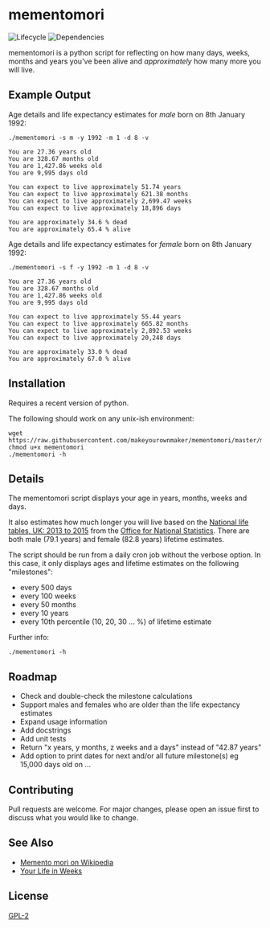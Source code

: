 
# mementomori 

![Lifecycle
](https://img.shields.io/badge/experimental-orange.svg?style=flat)
![Dependencies
](https://img.shields.io/badge/dependencies-none-brightgreen.svg?style=flat)

mementomori is a python script for reflecting on how many days, weeks, months and years you've been alive
and *approximately* how many more you will live.


## Example Output

Age details and life expectancy estimates for _male_ born on 8th January 1992:
```
./mementomori -s m -y 1992 -m 1 -d 8 -v

You are 27.36 years old
You are 328.67 months old
You are 1,427.86 weeks old
You are 9,995 days old

You can expect to live approximately 51.74 years
You can expect to live approximately 621.38 months
You can expect to live approximately 2,699.47 weeks
You can expect to live approximately 18,896 days

You are approximately 34.6 % dead
You are approximately 65.4 % alive
```

Age details and life expectancy estimates for _female_ born on 8th January 1992:
```
./mementomori -s f -y 1992 -m 1 -d 8 -v

You are 27.36 years old
You are 328.67 months old
You are 1,427.86 weeks old
You are 9,995 days old

You can expect to live approximately 55.44 years
You can expect to live approximately 665.82 months
You can expect to live approximately 2,892.53 weeks
You can expect to live approximately 20,248 days

You are approximately 33.0 % dead
You are approximately 67.0 % alive

```


## Installation

Requires a recent version of python.

The following should work on any unix-ish environment:
```
wget https://raw.githubusercontent.com/makeyourownmaker/mementomori/master/mementomori
chmod u+x mementomori
./mementomori -h
```


## Details

The mementomori script displays your age in years, months, weeks and days.

It also estimates how much longer you will live based on the 
[National life tables, UK: 2013 to 2015](https://www.ons.gov.uk/peoplepopulationandcommunity/birthsdeathsandmarriages/lifeexpectancies/bulletins/nationallifetablesunitedkingdom/20132015)
from the [Office for National Statistics](https://www.ons.gov.uk/).
There are both male (79.1 years) and female (82.8 years) lifetime estimates.

The script should be run from a daily cron job without the verbose option.
In this case, it only displays ages and lifetime estimates on the following "milestones":
 * every 500 days
 * every 100 weeks
 * every 50 months
 * every 10 years
 * every 10th percentile (10, 20, 30 ... %) of lifetime estimate

Further info:
```
./mementomori -h
```


## Roadmap

 * Check and double-check the milestone calculations
 * Support males and females who are older than the life expectancy estimates
 * Expand usage information
 * Add docstrings
 * Add unit tests
 * Return "x years, y months, z weeks and a days" instead of "42.87 years"
 * Add option to print dates for next and/or all future milestone(s)
        eg 15,000 days old on ...


## Contributing

Pull requests are welcome.  For major changes, please open an issue first to discuss what you would like to change.


## See Also

* [Memento mori on Wikipedia](https://en.wikipedia.org/wiki/Memento_mori)
* [Your Life in Weeks](https://waitbutwhy.com/2014/05/life-weeks.html)


## License
[GPL-2](https://www.gnu.org/licenses/old-licenses/gpl-2.0.en.html)
